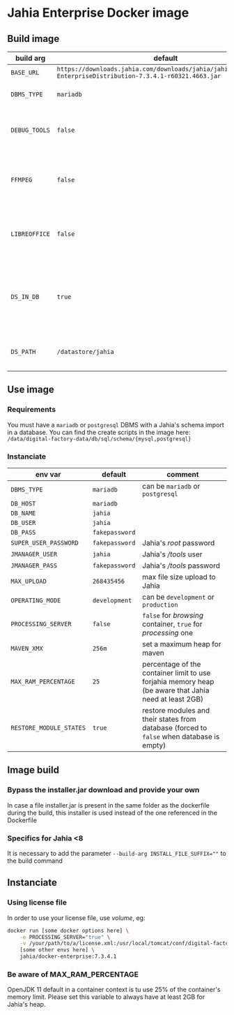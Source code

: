 # Jahia Enterprise Docker image

## Build image
| build arg     | default                                                                                                       | comment                                                                   |
|---------------|---------------------------------------------------------------------------------------------------------------|---------------------------------------------------------------------------|
| `BASE_URL`    | `https://downloads.jahia.com/downloads/jahia/jahia7.3.4/Jahia-EnterpriseDistribution-7.3.4.1-r60321.4663.jar` |                                                                           |
| `DBMS_TYPE`   | `mariadb`                                                                                                     | can be `mariadb` or `postgresql`                                          |
| `DEBUG_TOOLS` | `false`                                                                                                       | set to `true` in order to install `vim` and `binutils`                    |
| `FFMPEG`      | `false`                                                                                                       | set to `true` in order to install `ffmpeg` and enable it for Jahia        |
| `LIBREOFFICE` | `false`                                                                                                       | set to `true` in order to install `libreoffice` and enable it for Jahia   |
| `DS_IN_DB`    | `true`                                                                                                        | `true` for store files in database, `false` for store files in filesystem |
| `DS_PATH`     | `/datastore/jahia`                                                                                            | datastore path if `DS_IN_DB` is set to `false`                            |


## Use image
### Requirements
You must have a `mariadb` or `postgresql` DBMS with a Jahia's schema import in a database.
You can find the create scripts in the image here: `/data/digital-factory-data/db/sql/schema/{mysql,postgresql}`

### Instanciate
| env var                 | default        | comment                                                                                   |
|-------------------------|----------------|-------------------------------------------------------------------------------------------|
| `DBMS_TYPE`             | `mariadb`      | can be `mariadb` or `postgresql`                                                          |
| `DB_HOST`               | `mariadb`      |                                                                                           |
| `DB_NAME`               | `jahia`        |                                                                                           |
| `DB_USER`               | `jahia`        |                                                                                           |
| `DB_PASS`               | `fakepassword` |                                                                                           |
| `SUPER_USER_PASSWORD`   | `fakepassword` | Jahia's _root_ password                                                                   |
| `JMANAGER_USER`         | `jahia`        | Jahia's _/tools_ user                                                                     |
| `JMANAGER_PASS`         | `fakepassword` | Jahia's _/tools_ password                                                                 |
| `MAX_UPLOAD`            | `268435456`    | max file size upload to Jahia                                                             |
| `OPERATING_MODE`        | `development`  | can be `development` or `production`                                                      |
| `PROCESSING_SERVER`     | `false`        | `false` for _browsing_ container, `true` for _processing_ one                             |
| `MAVEN_XMX`                   | `256m`        | set a maximum heap for maven                                                                                          |
| `MAX_RAM_PERCENTAGE`                   | `25`        | percentage of the container limit to use forjahia memory heap (be aware that Jahia need at least 2GB)|
| `RESTORE_MODULE_STATES` | `true`         | restore modules and their states from database (forced to `false` when database is empty) |


## Image build

### Bypass the installer.jar download and provide your own
In case a file installer.jar is present in the same folder as the dockerfile during the build, this installer is used instead of the one referenced in the Dockerfile

### Specifics for Jahia <8
It is necessary to add the parameter `--build-arg INSTALL_FILE_SUFFIX=""` to the build command

## Instanciate
### Using license file
In order to use your license file, use _volume_, eg:
```bash
docker run [some docker options here] \
    -e PROCESSING_SERVER="true" \
    -v /your/path/to/a/license.xml:/usr/local/tomcat/conf/digital-factory-config/jahia/license.xml:ro \
    [some other envs here] \
    jahia/docker-enterprise:7.3.4.1

```
### Be aware of MAX_RAM_PERCENTAGE
OpenJDK 11 default in a container context is tu use 25% of the container's memory limit.
Please set this variable to always have at least 2GB for Jahia's heap.
